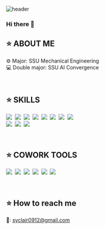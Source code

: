 ![header](https://capsule-render.vercel.app/api?type=waving&color=C4DEEE&height=300&section=header&StrokeWidth=2&text=Seoyun💫&fontColor=78AAC3&fontSize=70&fontAlign=75&animation=fadeIn)
### Hi there 👋

## ⭐ ABOUT ME
⚙ Major: SSU Mechanical Engineering <br/>
💻 Double major: SSU AI Convergence 

 <br/> 

## ⭐ SKILLS
<p align = "left">
    <img src ="https://img.shields.io/badge/-C-C7D6DB?style=flat-square&logo=C&logoColor=white"></a>&nbsp
    <img src ="https://img.shields.io/badge/-C++-83B1C9?style=flat-square&logo=C%2B%2B&logoColor=white"></a>&nbsp
    <img src ="https://img.shields.io/badge/-Python-6ECEDA?style=flat-square&logo=Python&logoColor=white"></a>&nbsp
    <img src ="https://img.shields.io/badge/-Java-ffd0a6?style=flat-square&logo=Java&logoColor=white"></a>&nbsp
    <img src ="https://img.shields.io/badge/-ReactNative-AEDDEF?style=flat-square&logo=React&logoColor=white"></a>&nbsp
        <img src ="https://img.shields.io/badge/-Anaconda-A2B59F?style=flat-square&logo=Anaconda&logoColor=white"></a>&nbsp
    <img src ="https://img.shields.io/badge/-OpenCV-B57FB3?style=flat-square&logo=OpenCV&logoColor=white"></a>&nbsp
     <img src ="https://img.shields.io/badge/-JavaScript-EAD880?style=flat-square&logo=JavaScript&logoColor=white"></a>&nbsp <br/> 
    <img src ="https://img.shields.io/badge/-Visual Studio Code-BFC8D7?style=flat-square&logo=Visual Studio Code&logoColor=white"></a>&nbsp
    <img src ="https://img.shields.io/badge/-Docker-d5e1df?style=flat-square&logo=Docker&logoColor=white"></a>&nbsp
    <img src ="https://img.shields.io/badge/-Autodesk-E9CEB9?style=flat-square&logo=Autodesk&logoColor=white"></a>&nbsp
</p> <br/> 

## ⭐ COWORK TOOLS
<p align = "left">
    <img src ="https://img.shields.io/badge/-Figma-F8DAE2?style=flat-square&logo=Figma&logoColor=white"></a>&nbsp
    <img src ="https://img.shields.io/badge/-Trello-EADB80?style=flat-square&logo=Trello&logoColor=white"></a>&nbsp
     <img src ="https://img.shields.io/badge/-Slack-AEDDEF?style=flat-square&logo=Slack&logoColor=white"></a>&nbsp
    <img src ="https://img.shields.io/badge/-Figma-E1B4D3?style=flat-square&logo=GitHub&logoColor=white"></a>&nbsp
    <img src ="https://img.shields.io/badge/-Notion-CFDD8E?style=flat-square&logo=Notion&logoColor=white"></a>&nbsp
    <img src ="https://img.shields.io/badge/-Google Drive-c7D6DB?style=flat-square&logo=Google Drive&logoColor=white"></a>&nbsp
</p>
 <br/>
 
## ⭐ How to reach me
📧: syclair0912@gmail.com


<!--
**ksyeun/ksyeun** is a ✨ _special_ ✨ repository because its `README.md` (this file) appears on your GitHub profile.

Here are some ideas to get you started:


- 🔭 I’m currently working on ...
- 🌱 I’m currently learning ...
- 👯 I’m looking to collaborate on ...
- 🤔 I’m looking for help with ...
- 💬 Ask me about ...
- 📫 How to reach me: ...
- 😄 Pronouns: ...
- ⚡ Fun fact: ...
-->
